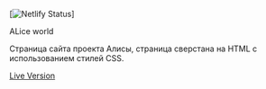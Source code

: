 [![Netlify Status](https://api.netlify.com/api/v1/badges/b496e78b-e36d-4c50-8042-243fd313c1e4/deploy-status)]

ALice world

Страница сайта проекта Алисы, страница сверстана на HTML с использованием стилей CSS.

[Live Version](https://inspiring-haibt-ea3629.netlify.app/)